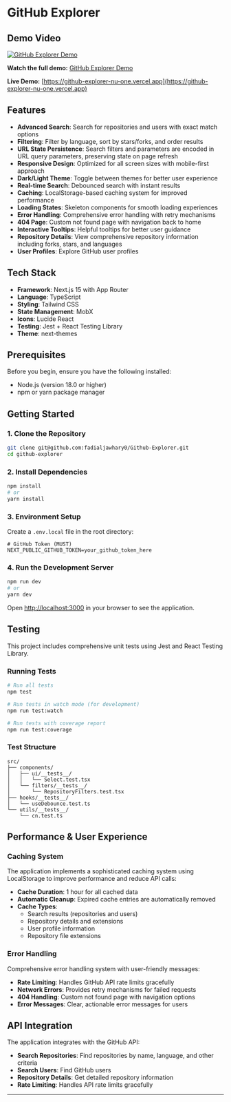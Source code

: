 # GitHub Explorer

## Demo Video

[![GitHub Explorer Demo](https://img.youtube.com/vi/5fuKVKw5qCY/0.jpg)](https://www.youtube.com/watch?v=5fuKVKw5qCY)

**Watch the full demo:** [GitHub Explorer Demo](https://www.youtube.com/watch?v=5fuKVKw5qCY)

**Live Demo:** [https://github-explorer-nu-one.vercel.app](https://github-explorer-nu-one.vercel.app)

## Features

- **Advanced Search**: Search for repositories and users with exact match options
- **Filtering**: Filter by language, sort by stars/forks, and order results
- **URL State Persistence**: Search filters and parameters are encoded in URL query parameters, preserving state on page refresh
- **Responsive Design**: Optimized for all screen sizes with mobile-first approach
- **Dark/Light Theme**: Toggle between themes for better user experience
- **Real-time Search**: Debounced search with instant results
- **Caching**: LocalStorage-based caching system for improved performance
- **Loading States**: Skeleton components for smooth loading experiences
- **Error Handling**: Comprehensive error handling with retry mechanisms
- **404 Page**: Custom not found page with navigation back to home
- **Interactive Tooltips**: Helpful tooltips for better user guidance
- **Repository Details**: View comprehensive repository information including forks, stars, and languages
- **User Profiles**: Explore GitHub user profiles

## Tech Stack

- **Framework**: Next.js 15 with App Router
- **Language**: TypeScript
- **Styling**: Tailwind CSS
- **State Management**: MobX
- **Icons**: Lucide React
- **Testing**: Jest + React Testing Library
- **Theme**: next-themes

## Prerequisites

Before you begin, ensure you have the following installed:

- Node.js (version 18.0 or higher)
- npm or yarn package manager

## Getting Started

### 1. Clone the Repository

```bash
git clone git@github.com:fadialjawhary0/Github-Explorer.git
cd github-explorer
```

### 2. Install Dependencies

```bash
npm install
# or
yarn install
```

### 3. Environment Setup

Create a `.env.local` file in the root directory:

```env
# GitHub Token (MUST)
NEXT_PUBLIC_GITHUB_TOKEN=your_github_token_here
```

### 4. Run the Development Server

```bash
npm run dev
# or
yarn dev
```

Open [http://localhost:3000](http://localhost:3000) in your browser to see the application.

## Testing

This project includes comprehensive unit tests using Jest and React Testing Library.

### Running Tests

```bash
# Run all tests
npm test

# Run tests in watch mode (for development)
npm run test:watch

# Run tests with coverage report
npm run test:coverage
```

### Test Structure

```
src/
├── components/
│   ├── ui/__tests__/
│   │   └── Select.test.tsx
│   └── filters/__tests__/
│       └── RepositoryFilters.test.tsx
├── hooks/__tests__/
│   └── useDebounce.test.ts
└── utils/__tests__/
    └── cn.test.ts
```

## Performance & User Experience

### Caching System

The application implements a sophisticated caching system using LocalStorage to improve performance and reduce API calls:

- **Cache Duration**: 1 hour for all cached data
- **Automatic Cleanup**: Expired cache entries are automatically removed
- **Cache Types**:
  - Search results (repositories and users)
  - Repository details and extensions
  - User profile information
  - Repository file extensions

### Error Handling

Comprehensive error handling system with user-friendly messages:

- **Rate Limiting**: Handles GitHub API rate limits gracefully
- **Network Errors**: Provides retry mechanisms for failed requests
- **404 Handling**: Custom not found page with navigation options
- **Error Messages**: Clear, actionable error messages for users

## API Integration

The application integrates with the GitHub API:

- **Search Repositories**: Find repositories by name, language, and other criteria
- **Search Users**: Find GitHub users
- **Repository Details**: Get detailed repository information
- **Rate Limiting**: Handles API rate limits gracefully

---
